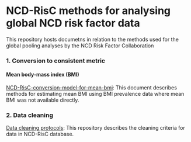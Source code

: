 # NCD-RisC methods for analysing global NCD risk factor data
This repository hosts documetns in relation to the methods used for the global pooling analyses by the NCD Risk Factor Collaboration

### 1. Conversion to consistent metric
#### Mean body-mass index (BMI)
[NCD-RisC-conversion-model-for-mean-bmi](https://github.com/NCD-RisC/ncdrisc-methods/blob/main/NCD-RisC-conversion-model-for-mean-bmi.pdf): This document describes methods for estimating mean BMI using BMI prevalence data where mean BMI was not available directly.

### 2. Data cleaning
[Data cleaning protocols](https://github.com/NCD-RisC/Data-cleaning-protocol): This repository describes the cleaning criteria for data in NCD-RisC database.
